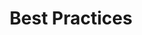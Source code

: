 ---
title: Best Practices
headerTitle: Best Practices
linkTitle: Best Practices
description: Best Practices for Change Data Capture in YugabyteDB.
menu:
  preview:
    parent: explore-change-data-capture-logical-replication
    identifier: cdc-best-practices
    weight: 60
type: docs
---
